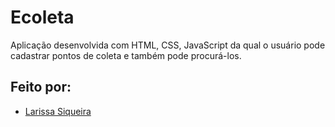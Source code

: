 # Ecoleta
Aplicação desenvolvida com HTML, CSS, JavaScript da qual o usuário pode cadastrar pontos de coleta e também pode procurá-los.

## Feito por:
* [Larissa Siqueira](https://github.com/LarissaSiq)
